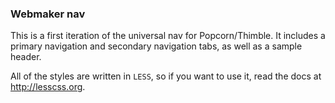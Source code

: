 ### Webmaker nav

This is a first iteration of the universal nav for Popcorn/Thimble. It includes a primary navigation and secondary navigation tabs, as well as a sample header.

All of the styles are written in `LESS`, so if you want to use it, read the docs at http://lesscss.org.

